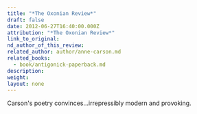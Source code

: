 ```yaml
---
title: "*The Oxonian Review*"
draft: false
date: 2012-06-27T16:40:00.000Z
attribution: "*The Oxonian Review*"
link_to_original:
nd_author_of_this_review:
related_author: author/anne-carson.md
related_books:
  - book/antigonick-paperback.md
description:
weight:
layout: none
---
```

Carson's poetry convinces...irrepressibly modern and provoking.

